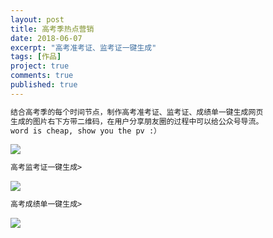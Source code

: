 ```yaml
---
layout: post
title: 高考季热点营销
date: 2018-06-07
excerpt: "高考准考证、监考证一键生成"
tags: [作品]
project: true
comments: true
published: true
---
```

```html
结合高考季的每个时间节点，制作高考准考证、监考证、成绩单一键生成网页
生成的图片右下方带二维码，在用户分享朋友圈的过程中可以给公众号导流。
word is cheap, show you the pv :）
```

![](http://img.vinechen.com/project/gkzkzpv.png)

```html
高考监考证一键生成>
```
![](http://img.vinechen.com/project/gkjkzpv.png)

```html
高考成绩单一键生成>
```
![](http://img.vinechen.com/project/gkcjdpv.png)

